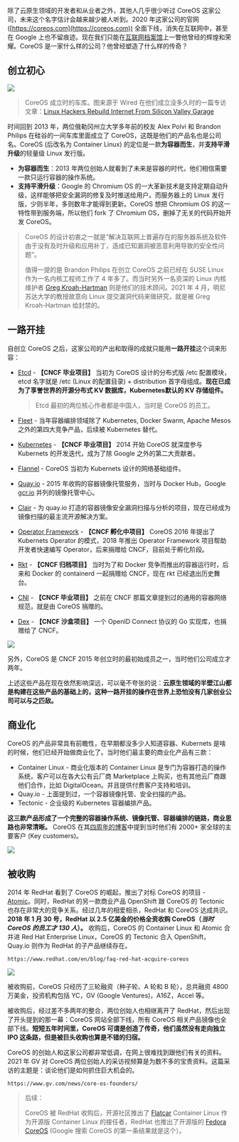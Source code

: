 
除了云原生领域的开发者和从业者之外，其他人几乎很少听过 CoreOS 这家公司，未来这个名字估计会越来越少被人听到。2020 年这家公司的官网 ([https://coreos.com](https://coreos.com)) 全面下线，消失在互联网中，甚至在 Google 上也不留痕迹。现在我们只能在[互联网档案馆](https://web.archive.org/web/20170920080743/https://coreos.com/)上一瞥他曾经的辉煌和荣耀。CoreOS 是一家什么样的公司？他曾经塑造了什么样的传奇？

## 创立初心

![](/static/s1/5/garage.png)

> CoreOS 成立时的车库。图来源于 Wired 在他们成立没多久时的一篇专访文章：[Linux Hackers Rebuild Internet From Silicon Valley Garage](https://www.wired.com/2013/08/coreos-the-new-linux/)

时间回到 2013 年，两位俄勒冈州立大学多年前的校友 Alex Polvi 和 Brandon Philips 在硅谷的一间车库里面成立了 CoreOS，这既是他们的产品名也是公司名。CoreOS (后改名为 Container Linux) 的定位是一款**为容器而生**，并**支持平滑升级**的轻量级 Linux 发行版。

- **为容器而生**：2013 年两位创始人就看到了未来是容器的时代，他们相信需要一款只运行容器的操作系统。
- **支持平滑升级**：Google 的 Chromium OS 的一大革新技术是支持定期自动升级，这样能够把安全漏洞的修复及时推送给用户。而服务器上的 Linux 发行版，少则半年，多则数年才能得到更新。CoreOS 想把 Chromium OS 的这一特性带到服务端，所以他们 fork 了 Chromium OS，删掉了无关的代码开始开发 CoreOS。

> CoreOS 的设计初衷之一就是“解决互联网上普遍存在的服务器系统及软件由于没有及时升级和应用补丁，造成已知漏洞被恶意利用导致的安全性问题”。
>
> 值得一提的是 Brandon Philips 在创立 CoreOS 之前已经在 SUSE Linux 作为一名内核工程师工作了 4 年多了。而当时另外一名资深的 Linux 内核维护者  [Greg Kroah-Hartman](http://en.wikipedia.org/wiki/Greg_Kroah-Hartman) 则是他们的技术顾问。2021 年 4 月，明尼苏达大学的教授故意向 Linux 提交漏洞代码来做研究，就是被 Greg Kroah-Hartman 给封禁的。

## 一路开挂

自创立 CoreOS 之后，这家公司的产出和取得的成就只能用**一路开挂**这个词来形容：

- [Etcd](https://etcd.io) - **【CNCF 毕业项目】** 当初为 CoreOS 设计的分布式版 /etc 配置模块，etcd 名字就是 /etc (Linux 的配置目录) + distribution 首字母组成。**现在已成为了享誉世界的开源分布式 KV 数据库，Kubernetes默认的 KV 存储组件。**

  > Etcd 最初的两位核心作者都是中国人，当时是 CoreOS 的员工。

- [Fleet](https://github.com/coreos/fleet) - 当年容器编排领域除了 Kubernetes, Docker Swarm, Apache Mesos 之外的第四大竞争产品，后续被 Kubernetes 替代。
- [Kubernetes](https://kubernetes.io/) - **【CNCF 毕业项目】** 2014 开始 CoreOS 就深度参与 Kubernets 的开发迭代，成为了除 Google 之外的第二大贡献者。
- [Flannel](https://github.com/flannel-io/flannel) - CoreOS 当初为 Kubernets 设计的网络基础组件。
- [Quay.io](https://quay.io/) - 2015 年收购的容器镜像托管服务，当时与 Docker Hub，Google [gcr.io](https://gcr.io) 并列的镜像托管中心。
- [Clair](https://github.com/quay/clair) -  为 quay.io 打造的容器镜像安全漏洞扫描与分析的项目，现在已经成为镜像扫描的最主流开源解决方案。
- [Operator Framework](https://operatorframework.io/) - **【CNCF 孵化中项目】** CoreOS 2016 年提出了 Kubernets Operator 的模式，2018 年推出 Operator Framework 项目帮助开发者快速编写 Operator，后来捐赠给 CNCF，目前处于孵化阶段。
- [Rkt](https://github.com/rkt/rkt) - **【CNCF 归档项目】** 当时为了和 Docker 竞争而推出的容器运行时，后来和 Docker 的 containerd 一起捐赠给 CNCF，现在 rkt 已经退出历史舞台。
- [CNI](https://cni.dev) - **【CNCF 毕业项目】** 之前在 CNCF 那篇文章提到过的通用的容器网络规范，就是由 CoreOS 捐赠的。
- [Dex](https://dexidp.io/) - **【CNCF 沙盒项目】** 一个 OpenID Connect 协议的 Go 实现库，也捐赠给了 CNCF。

![](/static/s1/5/product.png)

另外，CoreOS 是 CNCF 2015 年创立时的最初始成员之一，当时他们公司成立才两年。

上述这些产品在现在依然影响深远，可以毫不夸张的说：**云原生领域的半壁江山都是构建在这些产品的基础上的，这种一路开挂的操作在世界上恐怕没有几家创业公司可以与之匹敌。**

## 商业化

CoreOS 的产品非常具有前瞻性，在早期都没多少人知道容器、Kubernets 是啥的时候，他们已经开始做商业化了。当时他们最主要的商业化产品有三款：

- Container Linux - 商业化版本的 Container Linux 是专门为容器打造的操作系统，客户可以在各大公有云厂商 Marketplace 上购买，也有其他云厂商跟他们合作，比如 DigitalOcean。并且提供付费客户支持和培训。
- Quay.io - 上面提到过，一个容器镜像托管、安全扫描的产品。
- Tectonic - 企业级的 Kubernetes 容器编排产品。

**这三款产品形成了一个完整的容器操作系统、镜像托管、容器编排的链路，商业思路也非常清晰。** CoreOS 在其[四周年的博客](https://web.archive.org/web/20190113053653/https://coreos.com/blog/coreos-fourth-birthday)中提到当时他们有 2000+ 家全球的主要客户 (Key customers)。

![](/static/s1/5/martix.png)

## 被收购

2014 年 RedHat 看到了 CoreOS 的崛起，推出了对标 CoreOS 的项目 - [Atomic](https://projectatomic.io/)。同时，RedHat 的另一款商业产品 OpenShift 跟 CoreOS 的 Tectonic 也存在非常大的竞争关系。经过几年的相爱相杀，RedHat 和 CoreOS 达成共识。**2018 年 1 月 30 号，RedHat 以 2.5 亿美金的价格全资收购 CoreOS（*当时 CoreOS 的员工才 130 人*）。** 收购后，CoreOS 的 Container Linux 和 Atomic 合并进 Red Hat Enterprise Linux，CoreOS 的 Tectonic 合入 OpenShift，Quay.io 则作为 RedHat 的子产品继续存在。

```urlpreview
https://www.redhat.com/en/blog/faq-red-hat-acquire-coreos
```

![](/static/s1/5/acquire.png)

被收购前，CoreOS 只经历了三轮融资（种子轮、A 轮和 B 轮），总共融资 4800 万美金，投资机构包括 YC，GV (Google Ventures)，A16Z，Accel 等。

被收购后，经过差不多两年的整合，两位创始人也相继离开了 RedHat，然后出现了开头提到的那一幕：CoreOS 网站全部下线，所有 CoreOS 相关产品镜像也全部下线。**短短五年时间里，CoreOS 可谓是创造了传奇，他们虽然没有走向独立 IPO 这条路，但是被巨头收购也算是不错的归宿。**

CoreOS 的创始人和这家公司都非常低调，在网上很难找到跟他们有关的资料。2021 年 GV 对 CoreOS 两位创始人的采访视频算是为数不多的宝贵资料。这篇采访的主题是：谈论他们是如何抓住巨大机会的。

```urlpreview
https://www.gv.com/news/core-os-founders/
```

> 后续：
>
> CoreOS 被 RedHat 收购后，开源社区推出了 [Flatcar](https://www.flatcar.org/) Container Linux 作为开源版 Container Linux 的接任者，RedHat 也推出了开源版的 [Fedora CoreOS](https://getfedora.org/en/coreos) (Google 搜索 CoreOS 的第一条结果就是这个）。
